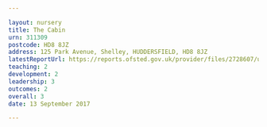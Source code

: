 ```yaml
---

layout: nursery
title: The Cabin
urn: 311309
postcode: HD8 8JZ
address: 125 Park Avenue, Shelley, HUDDERSFIELD, HD8 8JZ
latestReportUrl: https://reports.ofsted.gov.uk/provider/files/2728607/urn/311309.pdf
teaching: 2
development: 2
leadership: 3
outcomes: 2
overall: 3
date: 13 September 2017

---
```

